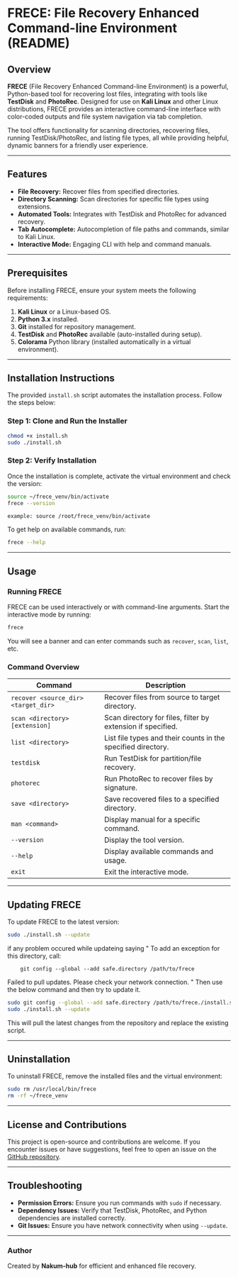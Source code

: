 # FRECE: File Recovery Enhanced Command-line Environment (README)

## Overview

**FRECE** (File Recovery Enhanced Command-line Environment) is a powerful, Python-based tool for recovering lost files, integrating with tools like **TestDisk** and **PhotoRec**. Designed for use on **Kali Linux** and other Linux distributions, FRECE provides an interactive command-line interface with color-coded outputs and file system navigation via tab completion.

The tool offers functionality for scanning directories, recovering files, running TestDisk/PhotoRec, and listing file types, all while providing helpful, dynamic banners for a friendly user experience.

---

## Features

- **File Recovery:** Recover files from specified directories.
- **Directory Scanning:** Scan directories for specific file types using extensions.
- **Automated Tools:** Integrates with TestDisk and PhotoRec for advanced recovery.
- **Tab Autocomplete:** Autocompletion of file paths and commands, similar to Kali Linux.
- **Interactive Mode:** Engaging CLI with help and command manuals.

---

## Prerequisites

Before installing FRECE, ensure your system meets the following requirements:

1. **Kali Linux** or a Linux-based OS.
2. **Python 3.x** installed.
3. **Git** installed for repository management.
4. **TestDisk** and **PhotoRec** available (auto-installed during setup).
5. **Colorama** Python library (installed automatically in a virtual environment).

---

## Installation Instructions

The provided `install.sh` script automates the installation process. Follow the steps below:

### Step 1: Clone and Run the Installer

```bash
chmod +x install.sh
sudo ./install.sh
```

### Step 2: Verify Installation

Once the installation is complete, activate the virtual environment and check the version:

```bash
source ~/frece_venv/bin/activate
frece --version
```

```bash
example: source /root/frece_venv/bin/activate 
```

To get help on available commands, run:

```bash
frece --help
```

---

## Usage

### Running FRECE

FRECE can be used interactively or with command-line arguments. Start the interactive mode by running:

```bash
frece
```

You will see a banner and can enter commands such as `recover`, `scan`, `list`, etc.

### Command Overview

| Command                              | Description                                                 |
|--------------------------------------|-------------------------------------------------------------|
| `recover <source_dir> <target_dir>`  | Recover files from source to target directory.              |
| `scan <directory> [extension]`       | Scan directory for files, filter by extension if specified. |
| `list <directory>`                   | List file types and their counts in the specified directory.|
| `testdisk`                           | Run TestDisk for partition/file recovery.                   |
| `photorec`                           | Run PhotoRec to recover files by signature.                 |
| `save <directory>`                   | Save recovered files to a specified directory.              |
| `man <command>`                      | Display manual for a specific command.                      |
| `--version`                          | Display the tool version.                                   |
| `--help`                             | Display available commands and usage.                       |
| `exit`                               | Exit the interactive mode.                                  |

---

## Updating FRECE

To update FRECE to the latest version:

```bash
sudo ./install.sh --update
```
if any problem occured while updateing saying " To add an exception for this directory, call:

        git config --global --add safe.directory /path/to/frece
Failed to pull updates. Please check your network connection. " Then use the below command and then try to update it.
```bash
sudo git config --global --add safe.directory /path/to/frece./install.sh 
sudo ./install.sh --update
``` 


This will pull the latest changes from the repository and replace the existing script.

---

## Uninstallation

To uninstall FRECE, remove the installed files and the virtual environment:

```bash
sudo rm /usr/local/bin/frece
rm -rf ~/frece_venv
```

---

## License and Contributions

This project is open-source and contributions are welcome. If you encounter issues or have suggestions, feel free to open an issue on the [GitHub repository](https://github.com/Nakum-hub/frece).

---

## Troubleshooting

- **Permission Errors:** Ensure you run commands with `sudo` if necessary.
- **Dependency Issues:** Verify that TestDisk, PhotoRec, and Python dependencies are installed correctly.
- **Git Issues:** Ensure you have network connectivity when using `--update`.

---

### Author
Created by **Nakum-hub** for efficient and enhanced file recovery.